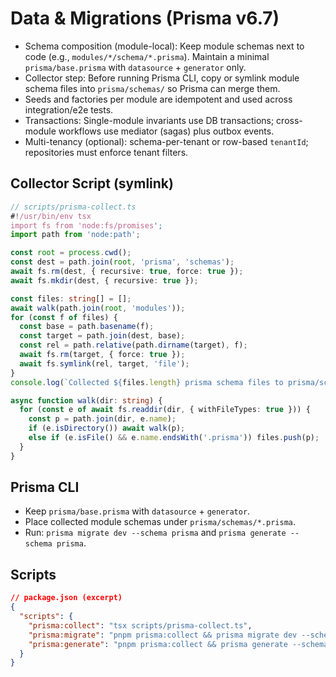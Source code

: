 # Data & Migrations (Prisma v6.7)

- Schema composition (module-local): Keep module schemas next to code (e.g., `modules/*/schema/*.prisma`). Maintain a minimal `prisma/base.prisma` with `datasource` + `generator` only.
- Collector step: Before running Prisma CLI, copy or symlink module schema files into `prisma/schemas/` so Prisma can merge them.
- Seeds and factories per module are idempotent and used across integration/e2e tests.
- Transactions: Single-module invariants use DB transactions; cross-module workflows use mediator (sagas) plus outbox events.
- Multi-tenancy (optional): schema-per-tenant or row-based `tenantId`; repositories must enforce tenant filters.

## Collector Script (symlink)

```ts
// scripts/prisma-collect.ts
#!/usr/bin/env tsx
import fs from 'node:fs/promises';
import path from 'node:path';

const root = process.cwd();
const dest = path.join(root, 'prisma', 'schemas');
await fs.rm(dest, { recursive: true, force: true });
await fs.mkdir(dest, { recursive: true });

const files: string[] = [];
await walk(path.join(root, 'modules'));
for (const f of files) {
  const base = path.basename(f);
  const target = path.join(dest, base);
  const rel = path.relative(path.dirname(target), f);
  await fs.rm(target, { force: true });
  await fs.symlink(rel, target, 'file');
}
console.log(`Collected ${files.length} prisma schema files to prisma/schemas/`);

async function walk(dir: string) {
  for (const e of await fs.readdir(dir, { withFileTypes: true })) {
    const p = path.join(dir, e.name);
    if (e.isDirectory()) await walk(p);
    else if (e.isFile() && e.name.endsWith('.prisma')) files.push(p);
  }
}
```

## Prisma CLI

- Keep `prisma/base.prisma` with `datasource` + `generator`.
- Place collected module schemas under `prisma/schemas/*.prisma`.
- Run: `prisma migrate dev --schema prisma` and `prisma generate --schema prisma`.

## Scripts

```json
// package.json (excerpt)
{
  "scripts": {
    "prisma:collect": "tsx scripts/prisma-collect.ts",
    "prisma:migrate": "pnpm prisma:collect && prisma migrate dev --schema prisma",
    "prisma:generate": "pnpm prisma:collect && prisma generate --schema prisma"
  }
}
```
